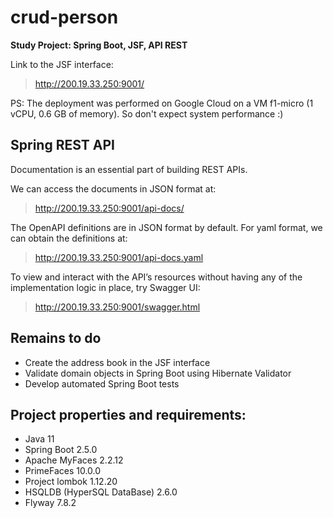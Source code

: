 # crud-person
**Study Project: Spring Boot, JSF, API REST**

Link to the JSF interface:
> http://200.19.33.250:9001/

PS: The deployment was performed on Google Cloud on a VM f1-micro (1 vCPU, 0.6 GB of memory). So don't expect system performance :)

## Spring REST API

Documentation is an essential part of building REST APIs.

We can access the documents in JSON format at:
> http://200.19.33.250:9001/api-docs/

The OpenAPI definitions are in JSON format by default. For yaml format, we can obtain the definitions at:
> http://200.19.33.250:9001/api-docs.yaml

To view and interact with the API’s resources without having any of the implementation logic in place, try Swagger UI:
> http://200.19.33.250:9001/swagger.html

## Remains to do
* Create the address book in the JSF interface
* Validate domain objects in Spring Boot using Hibernate Validator
* Develop automated Spring Boot tests

## Project properties and requirements: 
* Java 11
* Spring Boot 2.5.0
* Apache MyFaces 2.2.12
* PrimeFaces 10.0.0
* Project lombok 1.12.20
* HSQLDB (HyperSQL DataBase) 2.6.0
* Flyway 7.8.2
